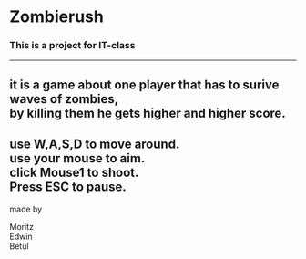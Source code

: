 # Zombierush

### This is a project for IT-class  <br>
------------------------------------------------------------
it is a game about one player that has to surive waves of zombies,  <br>
by killing them he gets higher and higher score.    <br>
------------------------------------------------------------
use W,A,S,D to move around. <br>
use your mouse to aim.  <br>
click Mouse1 to shoot.  <br>
Press ESC to pause. <br>
------------------------------------------------------------
made by <br>

Moritz  <br>
Edwin   <br>
Betül   <br>
